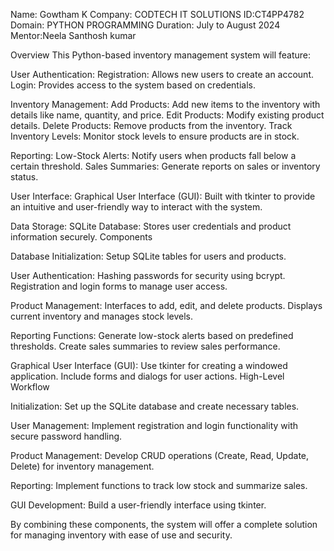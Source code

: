 Name: Gowtham K 
Company: CODTECH IT SOLUTIONS 
ID:CT4PP4782 
Domain: PYTHON PROGRAMMING 
Duration: July to August 2024 
Mentor:Neela Santhosh kumar


Overview
This Python-based inventory management system will feature:

User Authentication:
Registration: Allows new users to create an account.
Login: Provides access to the system based on credentials.

Inventory Management:
Add Products: Add new items to the inventory with details like name, quantity, and price.
Edit Products: Modify existing product details.
Delete Products: Remove products from the inventory.
Track Inventory Levels: Monitor stock levels to ensure products are in stock.

Reporting:
Low-Stock Alerts: Notify users when products fall below a certain threshold.
Sales Summaries: Generate reports on sales or inventory status.

User Interface:
Graphical User Interface (GUI): Built with tkinter to provide an intuitive and user-friendly way to interact with the system.

Data Storage:
SQLite Database: Stores user credentials and product information securely.
Components

Database Initialization:
Setup SQLite tables for users and products.

User Authentication:
Hashing passwords for security using bcrypt.
Registration and login forms to manage user access.

Product Management:
Interfaces to add, edit, and delete products.
Displays current inventory and manages stock levels.

Reporting Functions:
Generate low-stock alerts based on predefined thresholds.
Create sales summaries to review sales performance.

Graphical User Interface (GUI):
Use tkinter for creating a windowed application.
Include forms and dialogs for user actions.
High-Level Workflow

Initialization:
Set up the SQLite database and create necessary tables.

User Management:
Implement registration and login functionality with secure password handling.

Product Management:
Develop CRUD operations (Create, Read, Update, Delete) for inventory management.

Reporting:
Implement functions to track low stock and summarize sales.

GUI Development:
Build a user-friendly interface using tkinter.

By combining these components, the system will offer a complete solution for managing inventory with ease of use and security. 
